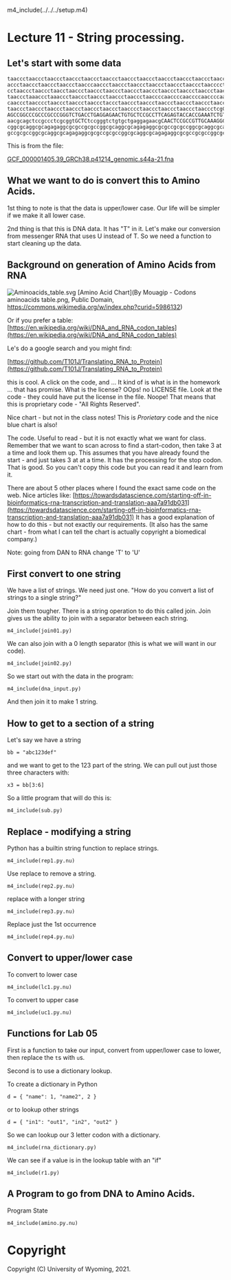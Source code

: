 
m4_include(../../../setup.m4)

# Lecture 11 - String processing.

## Let's start with some data

```
taaccctaaccctaaccctaaccctaaccctaaccctaaccctaaccctaaccctaaccctaaccctaaccctaacccta
accctaaccctaaccctaaccctaacccaaccctaaccctaaccctaaccctaaccctaaccctaacccctaaccctaac
cctaaccctaaccctaacctaaccctaaccctaaccctaaccctaaccctaaccctaaccctaaccctaacccctaaccc
taaccctaaaccctaaaccctaaccctaaccctaaccctaaccctaaccccaaccccaaccccaaccccaaccccaaccc
caaccctaacccctaaccctaaccctaaccctaccctaaccctaaccctaaccctaaccctaaccctaacccctaacccc
taaccctaaccctaaccctaaccctaaccctaaccctaacccctaaccctaaccctaaccctaaccctcgCGGTACCCTC
AGCCGGCCCGCCCGCCCGGGTCTGACCTGAGGAGAACTGTGCTCCGCCTTCAGAGTACCACCGAAATCTGTGCAGAGGAc
aacgcagctccgccctcgcggtGCTCtccgggtctgtgctgaggagaacgCAACTCCGCCGTTGCAAAGGCGcgccgcgc
cggcgcaggcgcagagaggcgcgccgcgccggcgcaggcgcagagaggcgcgccgcgccggcgcaggcgcagagaggcgc
gccgcgccggcgcaggcgcagagaggcgcgccgcgccggcgcaggcgcagagaggcgcgccgcgccggcgcaggcgcaga
```

This is from the file:

[GCF_000001405.39_GRCh38.p41214_genomic.s44a-21.fna](http://uw-s20-2015.s3.amazonaws.com/GCF_000001405.39_GRCh38.p41214_genomic.s44a-21.fna)

## What we want to do is convert this to Amino Acids.

1st thing to note is that the data is upper/lower case.  Our life will be simpler if we make it all lower case.

2nd thing is that this is DNA data.  It has "T" in it.  Let's make our conversion from messenger RNA that uses
U instead of T.  So we need a function to start cleaning up the data.

## Background on generation of Amino Acids from RNA


![Aminoacids_table.svg](./Aminoacids_table.svg)
[Amino Acid Chart](By Mouagip - Codons aminoacids table.png, Public Domain, https://commons.wikimedia.org/w/index.php?curid=5986132)

Or if you prefer a table: [https://en.wikipedia.org/wiki/DNA_and_RNA_codon_tables](https://en.wikipedia.org/wiki/DNA_and_RNA_codon_tables)

Le's do a google search and you might find:

[https://github.com/T101J/Translating_RNA_to_Protein](https://github.com/T101J/Translating_RNA_to_Protein)

this is cool.    A click on the code, and ...
It kind of is what is in the homework ... that has promise.  What is the license?
OOps! no LICENSE file.  Look at the code - they could have put the license in the
file.  Noope!  That means that this is proprietary code - "All Rights Reserved".

Nice chart - but not in the class notes!  This is *Prorietary* code and
the nice blue chart is also!

The code.  Useful to read - but it is not exactly what we want for class.
Remember that we want to scan across to find a start-codon, then take
3 at a time and look them up.  This assumes that you have already found
the start - and just takes 3 at at a time.   It has the processing
for the stop codon.    That is good.   So you can't copy this code
but you can read it and learn from it.

There are about 5 other places where I found the exact same code on
the web.  Nice articles like: 
[https://towardsdatascience.com/starting-off-in-bioinformatics-rna-transcription-and-translation-aaa7a91db031](https://towardsdatascience.com/starting-off-in-bioinformatics-rna-transcription-and-translation-aaa7a91db031)
It has a good explanation of how to do this - but not exactly our requirements.
(It also has the same chart - from what I can tell the chart is actually copyright a biomedical company.)



Note: going from DAN to RNA change 'T' to 'U'



## First convert to one string

We have a list of strings.  We need just one.
"How do you convert a list of strings to a single string?"

Join them tougher.  There is a string operation to do this 
called join.   Join gives us the ability to join with a separator
between each string.

```
m4_include(join01.py)
```

We can also join with a 0 length separator (this is what we will
want in our code).


```
m4_include(join02.py)
```

So we start out with the data in the program:

```
m4_include(dna_input.py)
```

And then join it to make 1 string.


## How to get to a section of a string

Let's say we have a string

```
bb = "abc123def" 
```

and we want to get to the 123 part of the string.  We can pull out just
those three characters with:

```
x3 = bb[3:6]
```

So a little program that will do this is:

```
m4_include(sub.py)
```

## Replace - modifying a string

Python has a builtin string function to replace strings.

```
m4_include(rep1.py.nu)
```

Use replace to remove a string.

```
m4_include(rep2.py.nu)
```

replace with a longer string

```
m4_include(rep3.py.nu)
```

Replace just the 1st occurrence

```
m4_include(rep4.py.nu)
```

## Convert to upper/lower case

To convert to lower case

```
m4_include(lc1.py.nu)
```

To convert to upper case

```
m4_include(uc1.py.nu)
```

## Functions for Lab 05

First is a function to take our input, convert from upper/lower case to lower,
then replace the `t`s with `u`s.

Second is to use a dictionary lookup.

To create a dictionary in Python

```
d = { "name": 1, "name2", 2 }
```

or to lookup other strings

```
d = { "in1": "out1", "in2", "out2" }
```

So we can lookup our 3 letter codon with a dictionary.


```
m4_include(rna_dictionary.py)
```

We can see if a value is in the lookup table with an "if"

```
m4_include(r1.py)
```




## A Program to go from DNA to Amino Acids.

Program State

```
m4_include(amino.py.nu)
```



# Copyright

Copyright (C) University of Wyoming, 2021.
